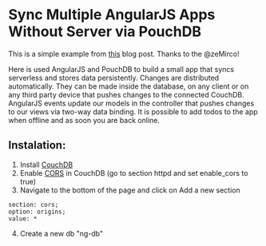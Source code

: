 Sync Multiple AngularJS Apps Without Server via PouchDB
=======================================================


This is a simple example from [this](http://mircozeiss.com/sync-multiple-angularjs-apps-without-server-via-pouchdb/) blog post. Thanks to the @zeMirco!

Here is used AngularJS and PouchDB to build a small app that syncs serverless and stores data persistently. Changes are distributed automatically. They can be made inside the database, on any client or on any third party device that pushes changes to the connected CouchDB. AngularJS events update our models in the controller that pushes changes to our views via two-way data binding. It is possible to add todos to the app when offline and as soon you are back online.

## Instalation:

1. Install [CouchDB](http://couchdb.apache.org)
2. Enable [CORS](http://docs.couchdb.org/en/latest/cors.html) in CouchDB (go to section httpd and set enable_cors to true)
3. Navigate to the bottom of the page and click on Add a new section
```
section: cors;
option: origins;
value: *
```
4. Create a new db "ng-db"

